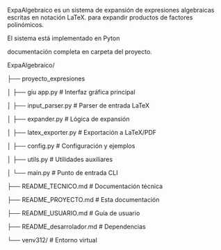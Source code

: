 
ExpaAlgebraico es un sistema  de expansión de expresiones algebraicas escritas en notación LaTeX.
para expandir productos de factores polinómicos.

El sistema está implementado en Pyton 


documentación completa en carpeta del proyecto.


ExpaAlgebraico/

├── proyecto_expresiones

│   ├── giu app.py              # Interfaz gráfica principal


│   ├── input_parser.py         # Parser de entrada LaTeX


│   ├── expander.py             # Lógica de expansión


│   ├── latex_exporter.py       # Exportación a LaTeX/PDF


│   ├── config.py               # Configuración y ejemplos


│   ├── utils.py                # Utilidades auxiliares


│   └── main.py                 # Punto de entrada CLI


├── README_TECNICO.md           # Documentación técnica


├── README_PROYECTO.md          # Esta documentación


├── README_USUARIO.md           # Guía de usuario


├── README_desarrolador.md      # Dependencias


└── venv312/                    # Entorno virtual

